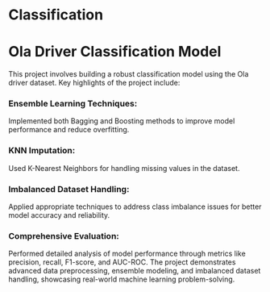 # Classification
 
# Ola Driver Classification Model
This project involves building a robust classification model using the Ola driver dataset. Key highlights of the project include:

### Ensemble Learning Techniques: 
Implemented both Bagging and Boosting methods to improve model performance and reduce overfitting.

### KNN Imputation: 
Used K-Nearest Neighbors for handling missing values in the dataset.

### Imbalanced Dataset Handling: 
Applied appropriate techniques to address class imbalance issues for better model accuracy and reliability.

### Comprehensive Evaluation: 
Performed detailed analysis of model performance through metrics like precision, recall, F1-score, and AUC-ROC.
The project demonstrates advanced data preprocessing, ensemble modeling, and imbalanced dataset handling, showcasing real-world machine learning problem-solving.
